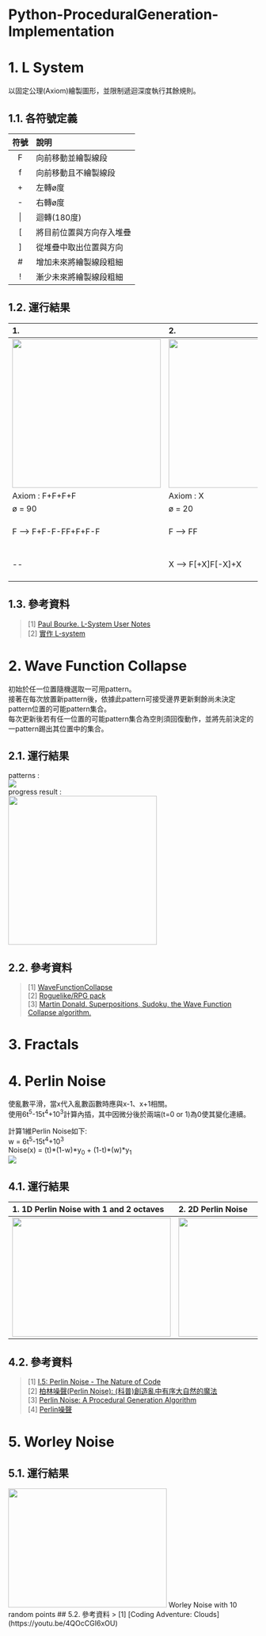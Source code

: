 # Python-ProceduralGeneration-Implementation
  
# 1. L System
以固定公理(Axiom)繪製圖形，並限制遞迴深度執行其餘規則。
## 1.1. 各符號定義
| 符號 | 說明 |
| :-: | :- |
| F | 向前移動並繪製線段 |
| f | 向前移動且不繪製線段 |
| + | 左轉ø度 |
| - | 右轉ø度 |
| \| | 迴轉(180度) |
| [ | 將目前位置與方向存入堆疊 |
| ] | 從堆疊中取出位置與方向 |
| # | 增加未來將繪製線段粗細 |
| ! | 漸少未來將繪製線段粗細 |

## 1.2. 運行結果
| 1.                                                                   | 2.                                                                     | 3.Quadratic Gosper     |
| :-----                                                               | :-----                                                                 | :----- |
|<img src="https://i.imgur.com/741k9KB.gif" width="300" height="300" />| <img src="https://i.imgur.com/R3Geuaw.gif" width="300" height="300" /> | <img src="https://i.imgur.com/mrg5yzQ.gif" width="300" height="300" /> |
| Axiom : F+F+F+F                                                      | Axiom : X                                                              | Axiom : -YF |
| ø = 90                                                               | ø = 20                                                                 | ø = 90 |
| F --> F+F-F-FF+F+F-F                                                 | F --> FF                                                               | X --> XFX-YF-YF+FX+FX-YF-YFFX+YF+FXFXYF-FX+YF+FXFX+YF-FXYF-YF-FX+FX+YFYF- |
| --                                                                   | X --> F[+X]F[-X]+X                                                     | Y --> +FXFX-YF-YF+FX+FXYF+FX-YFYF-FX-YF+FXYFYF-FX-YFFX+FX+YF-YF-FX+FX+YFY |
## 1.3. 參考資料
> [1] [Paul Bourke. L-System User Notes](http://paulbourke.net/fractals/lsys/)  
> [2] [實作 L-system](https://openhome.cc/Gossip/P5JS/Lsystem.html)  

# 2. Wave Function Collapse 
初始於任一位置隨機選取一可用pattern。  
接著在每次放置新pattern後，依據此pattern可接受邊界更新剩餘尚未決定pattern位置的可能pattern集合。  
每次更新後若有任一位置的可能pattern集合為空則須回復動作，並將先前決定的一pattern踢出其位置中的集合。  
## 2.1. 運行結果  
patterns :  
![](https://i.imgur.com/3Vbmikm.png)  
progress result :  
[<img src="https://i.imgur.com/ANwduBv.gif" width="300" height="300"/>](https://imgur.com/Y6ITcXB)  

## 2.2. 參考資料  
> [1] [WaveFunctionCollapse](https://github.com/mxgmn/WaveFunctionCollapse)  
> [2] [Roguelike/RPG pack](https://www.kenney.nl/assets/roguelike-rpg-pack)   
> [3] [Martin Donald. Superpositions, Sudoku, the Wave Function Collapse algorithm.](https://youtu.be/2SuvO4Gi7uY)  

# 3. Fractals  
# 4. Perlin Noise  
使亂數平滑，當x代入亂數函數時應與x-1、x+1相關。  
使用6t<sup>5</sup>-15t<sup>4</sup>+10<sup>3</sup>計算內插，其中因微分後於兩端(t=0 or 1)為0使其變化連續。  
  
計算1維Perlin Noise如下:  
w = 6t<sup>5</sup>-15t<sup>4</sup>+10<sup>3</sup>  
Noise(x) = (t)\*(1-w)\*y<sub>0</sub> + (1-t)\*(w)\*y<sub>1</sub>  
<img src="https://i.imgur.com/b8C8au4.png"/>  
## 4.1. 運行結果  
| 1. 1D Perlin Noise with 1 and 2 octaves | 2. 2D Perlin Noise | 3. 3D Perlin Noise |
| :- | :- | :- |
| <img src="https://i.imgur.com/VD1WELA.png" width="320" height="240" /> | <img src="https://i.imgur.com/8xB6bh6.png" width="320" height="240" /> | <img src="https://i.imgur.com/RGsVfSM.gif" width="320" height="240" /> |  
## 4.2. 參考資料  
> [1] [I.5: Perlin Noise - The Nature of Code](https://youtu.be/8ZEMLCnn8v0)  
> [2] [柏林噪聲(Perlin Noise): (科普)創造亂中有序大自然的魔法](https://youtu.be/NqqIT_-xJls)  
> [3] [Perlin Noise: A Procedural Generation Algorithm](https://rtouti.github.io/graphics/perlin-noise-algorithm)  
> [4] [Perlin噪聲](https://zh.m.wikipedia.org/zh-tw/Perlin%E5%99%AA%E5%A3%B0)
# 5. Worley Noise

## 5.1. 運行結果  
<img src="https://i.imgur.com/w0p9PDX.png" width="320" height="240" />  
Worley Noise with 10 random points  
## 5.2. 參考資料  
> [1] [Coding Adventure: Clouds](https://youtu.be/4QOcCGI6xOU)  
